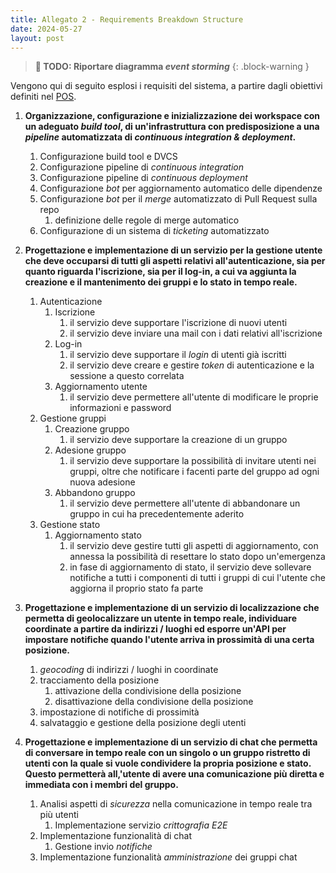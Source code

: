 ```yaml
---
title: Allegato 2 - Requirements Breakdown Structure
date: 2024-05-27
layout: post
---
```


> **🚧 TODO: Riportare diagramma _event storming_**
{: .block-warning }

Vengono qui di seguito esplosi i requisiti del sistema, a partire dagli obiettivi definiti nel [POS](/PM-report/attachments/1-pos/).

1. **Organizzazione, configurazione e inizializzazione dei workspace con un adeguato _build tool_, di un'infrastruttura con predisposizione a una _pipeline_ automatizzata di _continuous integration & deployment_.**
   1. Configurazione build tool e DVCS
   2. Configurazione pipeline di _continuous integration_
   3. Configurazione pipeline di _continuous deployment_
   4. Configurazione _bot_ per aggiornamento automatico delle dipendenze
   5. Configurazione _bot_ per il _merge_ automatizzato di Pull Request sulla repo
      1. definizione delle regole di merge automatico
   6. Configurazione di un sistema di _ticketing_ automatizzato

2. **Progettazione e implementazione di un servizio per la gestione utente che deve occuparsi di tutti gli aspetti relativi all'autenticazione, sia per quanto riguarda l'iscrizione, sia per il log-in, a cui va aggiunta la creazione e il mantenimento dei gruppi e lo stato in tempo reale.**
   1. Autenticazione
      1. Iscrizione
         1. il servizio deve supportare l'iscrizione di nuovi utenti
         2. il servizio deve inviare una mail con i dati relativi all'iscrizione
      2. Log-in
         1. il servizio deve supportare il _login_ di utenti già iscritti
         2. il servizio deve creare e gestire _token_ di autenticazione e la sessione a questo correlata
      3. Aggiornamento utente
         1. il servizio deve permettere all'utente di modificare le proprie informazioni e password
   2. Gestione gruppi
      1. Creazione gruppo
         1. il servizio deve supportare la creazione di un gruppo
      2. Adesione gruppo
         1. il servizio deve supportare la possibilità di invitare utenti nei gruppi, oltre che notificare i facenti parte del gruppo ad ogni nuova adesione
      3. Abbandono gruppo
         1. il servizio deve permettere all'utente di abbandonare un gruppo in cui ha precedentemente aderito
   3. Gestione stato
      1. Aggiornamento stato
         1. il servizio deve gestire tutti gli aspetti di aggiornamento, con annessa la possibilità di resettare lo stato dopo un'emergenza
         2. in fase di aggiornamento di stato, il servizio deve sollevare notifiche a tutti i componenti di tutti i gruppi di cui l'utente che aggiorna il proprio stato fa parte

3. **Progettazione e implementazione di un servizio di localizzazione che permetta di geolocalizzare un utente in tempo reale, individuare coordinate a partire da indirizzi / luoghi ed esporre un'API per impostare notifiche quando l'utente arriva in prossimità di una certa posizione.**
   1. _geocoding_ di indirizzi / luoghi in coordinate
   2. tracciamento della posizione
      1. attivazione della condivisione della posizione
      2. disattivazione della condivisione della posizione
   3. impostazione di notifiche di prossimità
   4. salvataggio e gestione della posizione degli utenti

4. **Progettazione e implementazione di un servizio di chat che permetta di conversare in tempo reale con un singolo o un gruppo ristretto di utenti con la quale si vuole condividere la propria posizione e stato. Questo permetterà all,'utente di avere una comunicazione più diretta e immediata con i membri del gruppo.**
   1. Analisi aspetti di _sicurezza_ nella comunicazione in tempo reale tra più utenti
      1. Implementazione servizio _crittografia E2E_
   2. Implementazione funzionalità di chat
      1. Gestione invio _notifiche_
   3. Implementazione funzionalità _amministrazione_ dei gruppi chat
